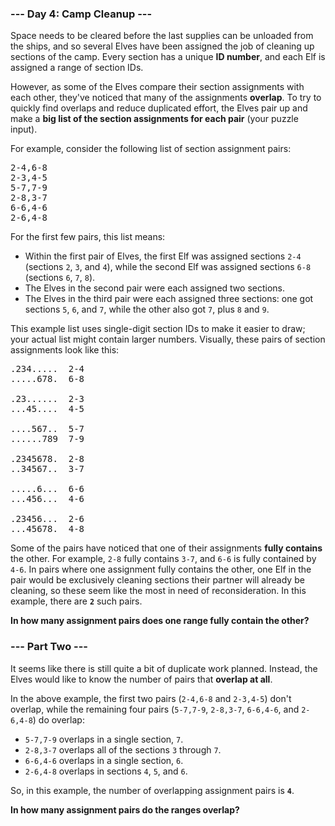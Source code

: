 ### --- Day 4: Camp Cleanup ---

Space needs to be cleared before the last supplies can be unloaded from the ships, and so several
Elves have been assigned the job of cleaning up sections of the camp. Every section has a unique
<b>ID number</b>, and each Elf is assigned a range of section IDs.

However, as some of the Elves compare their section assignments with each other, they've noticed
that many of the assignments <b>overlap</b>. To try to quickly find overlaps and reduce duplicated
effort, the Elves pair up and make a <b>big list of the section assignments for each pair</b> (your
puzzle input).

For example, consider the following list of section assignment pairs:

<pre>
2-4,6-8
2-3,4-5
5-7,7-9
2-8,3-7
6-6,4-6
2-6,4-8
</pre>

For the first few pairs, this list means:

- Within the first pair of Elves, the first Elf was assigned sections <code>2-4</code> (sections
  <code>2</code>, <code>3</code>, and <code>4</code>), while the second Elf was assigned sections
  <code>6-8</code> (sections <code>6</code>, <code>7</code>, <code>8</code>).
- The Elves in the second pair were each assigned two sections.
- The Elves in the third pair were each assigned three sections: one got sections <code>5</code>,
  <code>6</code>, and <code>7</code>, while the other also got <code>7</code>, plus <code>8</code>
  and <code>9</code>.

This example list uses single-digit section IDs to make it easier to draw; your actual list might
contain larger numbers. Visually, these pairs of section assignments look like this:

<pre>
.234.....  2-4
.....678.  6-8

.23......  2-3
...45....  4-5

....567..  5-7
......789  7-9

.2345678.  2-8
..34567..  3-7

.....6...  6-6
...456...  4-6

.23456...  2-6
...45678.  4-8
</pre>

Some of the pairs have noticed that one of their assignments <b>fully contains</b> the other. For
example, <code>2-8</code> fully contains <code>3-7</code>, and <code>6-6</code> is fully contained
by <code>4-6</code>. In pairs where one assignment fully contains the other, one Elf in the pair
would be exclusively cleaning sections their partner will already be cleaning, so these seem like
the most in need of reconsideration. In this example, there are <b><code>2</code></b> such pairs.

<b>In how many assignment pairs does one range fully contain the other?</b>

### --- Part Two ---

It seems like there is still quite a bit of duplicate work planned. Instead, the Elves would like to
know the number of pairs that <b>overlap at all</b>.

In the above example, the first two pairs (<code>2-4,6-8</code> and <code>2-3,4-5</code>) don't
overlap, while the remaining four pairs (<code>5-7,7-9</code>, <code>2-8,3-7</code>,
<code>6-6,4-6</code>, and <code>2-6,4-8</code>) do overlap:

- <code>5-7,7-9</code> overlaps in a single section, <code>7</code>.
- <code>2-8,3-7</code> overlaps all of the sections <code>3</code> through <code>7</code>.
- <code>6-6,4-6</code> overlaps in a single section, <code>6</code>.
- <code>2-6,4-8</code> overlaps in sections <code>4</code>, <code>5</code>, and <code>6</code>.

So, in this example, the number of overlapping assignment pairs is <b><code>4</code></b>.

<b>In how many assignment pairs do the ranges overlap?</b>